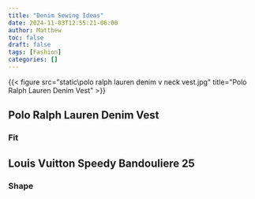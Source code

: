 ```yaml
---
title: "Denim Sewing Ideas"
date: 2024-11-03T12:55:21-06:00
author: Matthew
toc: false
draft: false
tags: [Fashion]
categories: []
---
```

{{< figure src="static\polo ralph lauren denim v neck vest.jpg" title="Polo Ralph Lauren Denim Vest" >}}
## Polo Ralph Lauren Denim Vest

### Fit

## Louis Vuitton Speedy Bandouliere 25

### Shape

## 